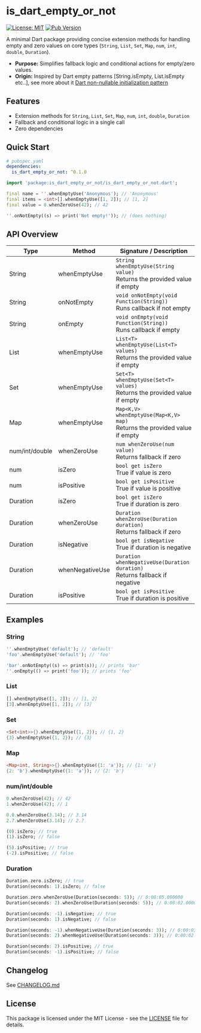 # is_dart_empty_or_not

[![License: MIT](https://img.shields.io/badge/License-MIT-yellow.svg)](https://opensource.org/licenses/MIT)
[![Pub Version](https://img.shields.io/badge/version-0.1.0-blue)](https://pub.dev/packages/is_dart_empty_or_not)

A minimal Dart package providing concise extension methods for handling empty and zero values on core types (`String`, `List`, `Set`, `Map`, `num`, `int`, `double`, `Duration`).

- **Purpose:** Simplifies fallback logic and conditional actions for empty/zero values.
- **Origin:** Inspired by Dart empty patterns [String.isEmpty, List.isEmpty etc..], see more about it [Dart non-nullable initialization pattern](https://medium.com/@antmalofeev/dart-non-nullable-initialization-pattern-a7465740e27c)

## Features

- Extension methods for `String`, `List`, `Set`, `Map`, `num`, `int`, `double`, `Duration`
- Fallback and conditional logic in a single call
- Zero dependencies

## Quick Start

```yaml
# pubspec.yaml
dependencies:
  is_dart_empty_or_not: ^0.1.0
```

```dart
import 'package:is_dart_empty_or_not/is_dart_empty_or_not.dart';

final name = ''.whenEmptyUse('Anonymous'); // 'Anonymous'
final items = <int>[].whenEmptyUse([1, 2]); // [1, 2]
final value = 0.whenZeroUse(42); // 42

''.onNotEmpty((s) => print('Not empty!')); // (does nothing)
```

## API Overview

| Type           | Method          | Signature / Description                                                       |
| -------------- | --------------- | ----------------------------------------------------------------------------- |
| String         | whenEmptyUse    | `String whenEmptyUse(String value)`<br>Returns the provided value if empty    |
| String         | onNotEmpty      | `void onNotEmpty(void Function(String))`<br>Runs callback if not empty        |
| String         | onEmpty         | `void onEmpty(void Function(String))`<br>Runs callback if empty               |
| List           | whenEmptyUse    | `List<T> whenEmptyUse(List<T> values)`<br>Returns the provided value if empty |
| Set            | whenEmptyUse    | `Set<T> whenEmptyUse(Set<T> values)`<br>Returns the provided value if empty   |
| Map            | whenEmptyUse    | `Map<K,V> whenEmptyUse(Map<K,V> map)`<br>Returns the provided value if empty  |
| num/int/double | whenZeroUse     | `num whenZeroUse(num value)`<br>Returns fallback if zero                      |
| num            | isZero          | `bool get isZero`<br>True if value is zero                                    |
| num            | isPositive      | `bool get isPositive`<br>True if value is positive                            |
| Duration       | isZero          | `bool get isZero`<br>True if duration is zero                                 |
| Duration       | whenZeroUse     | `Duration whenZeroUse(Duration duration)`<br>Returns fallback if zero         |
| Duration       | isNegative      | `bool get isNegative`<br>True if duration is negative                         |
| Duration       | whenNegativeUse | `Duration whenNegativeUse(Duration duration)`<br>Returns fallback if negative |
| Duration       | isPositive      | `bool get isPositive`<br>True if duration is positive                         |

## Examples

### String

```dart
''.whenEmptyUse('default'); // 'default'
'foo'.whenEmptyUse('default'); // 'foo'

'bar'.onNotEmpty((s) => print(s)); // prints 'bar'
''.onEmpty(() => print('foo')); // prints 'foo'
```

### List

```dart
[].whenEmptyUse([1, 2]); // [1, 2]
[3].whenEmptyUse([1, 2]); // [3]
```

### Set

```dart
<Set<int>>{}.whenEmptyUse({1, 2}); // {1, 2}
{3}.whenEmptyUse({1, 2}); // {3}
```

### Map

```dart
<Map<int, String>>{}.whenEmptyUse({1: 'a'}); // {1: 'a'}
{2: 'b'}.whenEmptyUse({1: 'a'}); // {2: 'b'}
```

### num/int/double

```dart
0.whenZeroUse(42); // 42
1.whenZeroUse(42); // 1

0.0.whenZeroUse(3.14); // 3.14
2.7.whenZeroUse(3.14); // 2.7

(0).isZero; // true
(1).isZero; // false

(5).isPositive; // true
(-2).isPositive; // false
```

### Duration

```dart
Duration.zero.isZero; // true
Duration(seconds: 1).isZero; // false

Duration.zero.whenZeroUse(Duration(seconds: 5)); // 0:00:05.000000
Duration(seconds: 2).whenZeroUse(Duration(seconds: 5)); // 0:00:02.000000

Duration(seconds: -1).isNegative; // true
Duration(seconds: 1).isNegative; // false

Duration(seconds: -1).whenNegativeUse(Duration(seconds: 3)); // 0:00:03.000000
Duration(seconds: 2).whenNegativeUse(Duration(seconds: 3)); // 0:00:02.000000

Duration(seconds: 2).isPositive; // true
Duration(seconds: -1).isPositive; // false
```

## Changelog

See [CHANGELOG.md](CHANGELOG.md)

## License

This package is licensed under the MIT License - see the [LICENSE](LICENSE) file for details.
